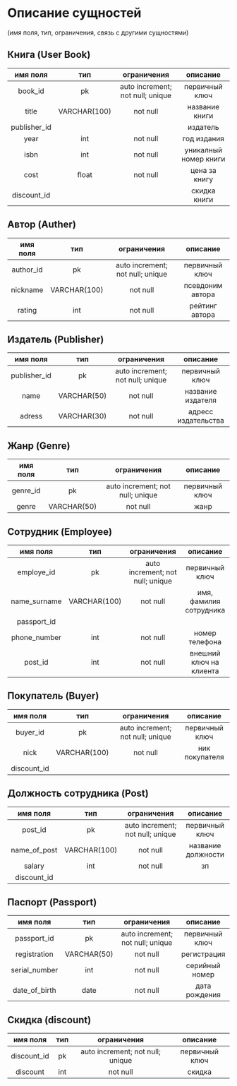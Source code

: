 # Описание сущностей
(имя поля, тип, ограничения, связь с другими сущностями)
## Книга (User Book)
|имя поля | тип | ограничения | описание |
|:---:|:---:|:---:|:---:|
| book_id | pk | auto increment; not null; unique | первичный ключ |
| title | VARCHAR(100) | not null | название книги |
| publisher_id |  |  | издатель |
| year | int| not null | год издания |
| isbn | int | not null | уникалный номер книги |
| cost | float | not null | цена за книгу |
| discount_id |  |  | скидка книги |
## Автор (Auther)
|имя поля | тип | ограничения | описание |
|:---:|:---:|:---:|:---:|
| author_id | pk | auto increment; not null; unique | первичный ключ |
| nickname | VARCHAR(100) | not null | псевдоним автора |
| rating | int | not null | рейтинг автора |
## Издатель (Publisher)
|имя поля | тип | ограничения | описание |
|:---:|:---:|:---:|:---:|
| publisher_id | pk | auto increment; not null; unique | первичный ключ |
| name | VARCHAR(50) | not null | название издателя |
| adress | VARCHAR(30) | not null | адресс издательства |
## Жанр (Genre)
|имя поля | тип | ограничения | описание |
|:---:|:---:|:---:|:---:|
| genre_id | pk | auto increment; not null; unique | первичный ключ |
| genre | VARCHAR(50) | not null | жанр |
## Сотрудник (Employee)
|имя поля | тип | ограничения | описание |
|:---:|:---:|:---:|:---:|
| employe_id | pk | auto increment; not null; unique | первичный ключ |
| name_surname | VARCHAR(100) | not null | имя, фамилия сотрудника|
| passport_id |  |  |  |
| phone_number | int | not null | номер телефона |
| post_id | int | not null | внешний ключ на клиента |
## Покупатель (Buyer)
|имя поля | тип | ограничения | описание |
|:---:|:---:|:---:|:---:|
| buyer_id | pk | auto increment; not null; unique | первичный ключ |
| nick | VARCHAR(100) | not null | ник покупателя |
| discount_id |  |  |  |
## Должность сотрудника (Post)
|имя поля | тип | ограничения | описание |
|:---:|:---:|:---:|:---:|
| post_id | pk | auto increment; not null; unique | первичный ключ |
| name_of_post | VARCHAR(100) | not null | название должности |
| salary | int | not null | зп |
| discount_id |  |  |  |
## Паспорт (Passport)
|имя поля | тип | ограничения | описание |
|:---:|:---:|:---:|:---:|
| passport_id | pk | auto increment; not null; unique | первичный ключ |
| registration | VARCHAR(50) | not null | регистрация |
| serial_number | int | not null | серийный номер |
| date_of_birth | date | not null | дата рождения |
## Скидка (discount)
|имя поля | тип | ограничения | описание |
|:---:|:---:|:---:|:---:|
| discount_id | pk | auto increment; not null; unique | первичный ключ |
| discount | int | not null | скидка |
